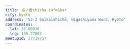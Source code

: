 ```yaml
---
title: 焔ノ香shisha cafe&bar
city: kyoto
address: '53-2 Saikaishichō, Higashiyama Ward, Kyoto'
coordinates:
  lat: 35.00936
  lng: 135.77863
meetupId: 27739757
---
```


